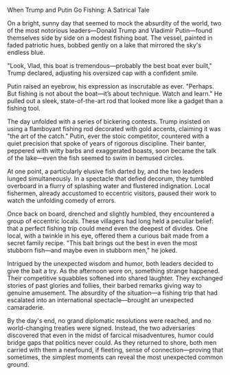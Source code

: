 
When Trump and Putin Go Fishing: A Satirical Tale

On a bright, sunny day that seemed to mock the absurdity of the world, two of the most notorious leaders—Donald Trump and Vladimir Putin—found themselves side by side on a modest fishing boat. The vessel, painted in faded patriotic hues, bobbed gently on a lake that mirrored the sky's endless blue.

"Look, Vlad, this boat is tremendous—probably the best boat ever built," Trump declared, adjusting his oversized cap with a confident smile.

Putin raised an eyebrow, his expression as inscrutable as ever. "Perhaps. But fishing is not about the boat—it’s about technique. Watch and learn." He pulled out a sleek, state-of-the-art rod that looked more like a gadget than a fishing tool.

The day unfolded with a series of bickering contests. Trump insisted on using a flamboyant fishing rod decorated with gold accents, claiming it was "the art of the catch." Putin, ever the stoic competitor, countered with a quiet precision that spoke of years of rigorous discipline. Their banter, peppered with witty barbs and exaggerated boasts, soon became the talk of the lake—even the fish seemed to swim in bemused circles.

At one point, a particularly elusive fish darted by, and the two leaders lunged simultaneously. In a spectacle that defied decorum, they tumbled overboard in a flurry of splashing water and flustered indignation. Local fishermen, already accustomed to eccentric visitors, paused their work to watch the unfolding comedy of errors.

Once back on board, drenched and slightly humbled, they encountered a group of eccentric locals. These villagers had long held a peculiar belief: that a perfect fishing trip could mend even the deepest of divides. One local, with a twinkle in his eye, offered them a curious bait made from a secret family recipe. "This bait brings out the best in even the most stubborn fish—and maybe even in stubborn men," he joked.

Intrigued by the unexpected wisdom and humor, both leaders decided to give the bait a try. As the afternoon wore on, something strange happened. Their competitive squabbles softened into shared laughter. They exchanged stories of past glories and follies, their barbed remarks giving way to genuine amusement. The absurdity of the situation—a fishing trip that had escalated into an international spectacle—brought an unexpected camaraderie.

By the day's end, no grand diplomatic resolutions were reached, and no world-changing treaties were signed. Instead, the two adversaries discovered that even in the midst of farcical misadventures, humor could bridge gaps that politics never could. As they returned to shore, both men carried with them a newfound, if fleeting, sense of connection—proving that sometimes, the simplest moments can reveal the most unexpected common ground.

